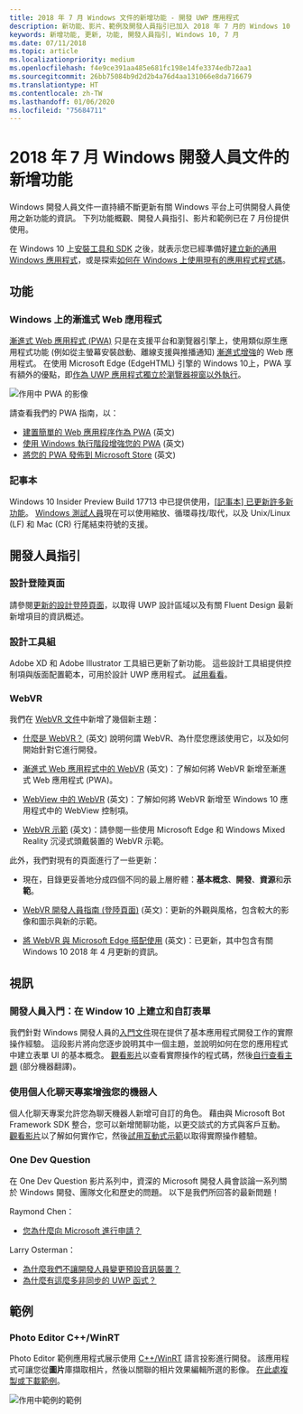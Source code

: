 ```yaml
---
title: 2018 年 7 月 Windows 文件的新增功能 - 開發 UWP 應用程式
description: 新功能、影片、範例及開發人員指引已加入 2018 年 7 月的 Windows 10 開發人員文件中。
keywords: 新增功能, 更新, 功能, 開發人員指引, Windows 10, 7 月
ms.date: 07/11/2018
ms.topic: article
ms.localizationpriority: medium
ms.openlocfilehash: f4e9ce391aa485e681fc198e14fe3374edb72aa1
ms.sourcegitcommit: 26bb75084b9d2d2b4a76d4aa131066e8da716679
ms.translationtype: HT
ms.contentlocale: zh-TW
ms.lasthandoff: 01/06/2020
ms.locfileid: "75684711"
---
```

# <a name="whats-new-in-the-windows-developer-docs-in-july-2018"></a>2018 年 7 月 Windows 開發人員文件的新增功能

Windows 開發人員文件一直持續不斷更新有關 Windows 平台上可供開發人員使用之新功能的資訊。 下列功能概觀、開發人員指引、影片和範例已在 7 月份提供使用。

在 Windows 10 上[安裝工具和 SDK](https://developer.microsoft.com/windows/downloads#_blank) 之後，就表示您已經準備好[建立新的通用 Windows 應用程式](../get-started/create-uwp-apps.md)，或是探索[如何在 Windows 上使用現有的應用程式程式碼](../porting/index.md)。

## <a name="features"></a>功能

### <a name="progressive-web-apps-on-windows"></a>Windows 上的漸進式 Web 應用程式

[漸進式 Web 應用程式 (PWA)](https://developer.microsoft.com/windows/pwa) 只是在支援平台和瀏覽器引擎上，使用類似原生應用程式功能 (例如從主螢幕安裝啟動、離線支援與推播通知) [漸進式增強](https://www.wikipedia.org/wiki/Progressive_enhancement)的 Web 應用程式。 在使用 Microsoft Edge (EdgeHTML) 引擎的 Windows 10上，PWA 享有額外的優點，即[作為 UWP 應用程式獨立於瀏覽器視窗以外執行](https://docs.microsoft.com/microsoft-edge/progressive-web-apps/windows-features)。

![作用中 PWA 的影像](images/progressive-web-apps.jpg)

請查看我們的 PWA 指南，以：

* [建置簡單的 Web 應用程序作為 PWA](https://docs.microsoft.com/microsoft-edge/progressive-web-apps/get-started) \(英文\)
* [使用 Windows 執行階段增強您的 PWA](https://docs.microsoft.com/microsoft-edge/progressive-web-apps/windows-features) \(英文\)
* [將您的 PWA 發佈到 Microsoft Store](https://docs.microsoft.com/microsoft-edge/progressive-web-apps/microsoft-store) \(英文\)

### <a name="notepad"></a>記事本

Windows 10 Insider Preview Build 17713 中已提供使用，[[記事本] 已更新許多新功能](https://blogs.windows.com/windowsexperience/2018/07/11/announcing-windows-10-insider-preview-build-17713/)。 [Windows 測試人員](https://insider.windows.com/)現在可以使用縮放、循環尋找/取代，以及 Unix/Linux (LF) 和 Mac (CR) 行尾結束符號的支援。 

## <a name="developer-guidance"></a>開發人員指引

### <a name="design-landing-page"></a>設計登陸頁面

請參閱[更新的設計登陸頁面](https://developer.microsoft.com/windows/apps/design)，以取得 UWP 設計區域以及有關 Fluent Design 最新新增項目的資訊概述。

### <a name="design-toolkits"></a>設計工具組

Adobe XD 和 Adobe Illustrator 工具組已更新了新功能。 這些設計工具組提供控制項與版面配置範本，可用於設計 UWP 應用程式。 [試用看看](../design/downloads/index.md)。

### <a name="webvr"></a>WebVR

我們在 [WebVR 文件](https://docs.microsoft.com/microsoft-edge/webvr/)中新增了幾個新主題：

* [什麼是 WebVR？](https://docs.microsoft.com/microsoft-edge/webvr/what-is-webvr) \(英文\) 說明何謂 WebVR、為什麼您應該使用它，以及如何開始針對它進行開發。

* [漸進式 Web 應用程式中的 WebVR](https://docs.microsoft.com/microsoft-edge/webvr/webvr-in-pwas) \(英文\)：了解如何將 WebVR 新增至漸進式 Web 應用程式 (PWA)。

* [WebView 中的 WebVR](https://docs.microsoft.com/microsoft-edge/webvr/webvr-in-webview) \(英文\)：了解如何將 WebVR 新增至 Windows 10 應用程式中的 WebView 控制項。

* [WebVR 示範](https://docs.microsoft.com/microsoft-edge/webvr/demos) \(英文\)：請參閱一些使用 Microsoft Edge 和 Windows Mixed Reality 沉浸式頭戴裝置的 WebVR 示範。

此外，我們對現有的頁面進行了一些更新：

* 現在，目錄更妥善地分成四個不同的最上層貯體：**基本概念**、**開發**、**資源**和**示範**。

* [WebVR 開發人員指南 (登陸頁面)](https://docs.microsoft.com/microsoft-edge/webvr/) \(英文\)：更新的外觀與風格，包含較大的影像和圖示與新的示範。

* [將 WebVR 與 Microsoft Edge 搭配使用](https://docs.microsoft.com/microsoft-edge/webvr/webvr-with-edge) \(英文\)：已更新，其中包含有關 Windows 10 2018 年 4 月更新的資訊。

## <a name="videos"></a>視訊

### <a name="get-started-for-devs-create-and-customize-a-form-on-windows-10"></a>開發人員入門：在 Window 10 上建立和自訂表單

我們針對 Windows 開發人員的[入門文件](../get-started/index.md)現在提供了基本應用程式開發工作的實際操作經驗。 這段影片將向您逐步說明其中一個主題，並說明如何在您的應用程式中建立表單 UI 的基本概念。 [觀看影片](https://www.youtube.com/watch?v=AgngKzq4hKI&feature=youtu.be)以查看實際操作的程式碼，然後[自行查看主題](https://docs.microsoft.com/windows/uwp/get-started/construct-form-learning-track) \(部分機器翻譯\)。

### <a name="enhance-your-bot-with-project-personality-chat"></a>使用個人化聊天專案增強您的機器人

個人化聊天專案允許您為聊天機器人新增可自訂的角色。 藉由與 Microsoft Bot Framework SDK 整合，您可以新增閒聊功能，以更交談式的方式與客戶互動。 [觀看影片](https://www.youtube.com/watch?v=5C_uD8g2QKg&feature=youtu.be)以了解如何實作它，然後[試用互動式示範](https://www.microsoft.com/research/project/personality-chat/)以取得實際操作體驗。

### <a name="one-dev-question"></a>One Dev Question

在 One Dev Question 影片系列中，資深的 Microsoft 開發人員會談論一系列關於 Windows 開發、團隊文化和歷史的問題。 以下是我們所回答的最新問題！

Raymond Chen：

* [您為什麼向 Microsoft 進行申請？](https://www.youtube.com/watch?v=oL8ymamkEMU&feature=youtu.be)

Larry Osterman：

* [為什麼我們不讓開發人員變更預設音訊裝置？](https://www.youtube.com/watch?v=6aNUoVfbnmg&feature=youtu.be)
* [為什麼有這麼多非同步的 UWP 函式？](https://www.youtube.com/watch?v=5M724QIy1Mk&feature=youtu.be)

## <a name="samples"></a>範例

### <a name="photo-editor-cwinrt"></a>Photo Editor C++/WinRT

Photo Editor 範例應用程式展示使用 [C++/WinRT](../cpp-and-winrt-apis/intro-to-using-cpp-with-winrt.md) 語言投影進行開發。 該應用程式可讓您從**圖片**庫擷取相片，然後以關聯的相片效果編輯所選的影像。 [在此處複製或下載範例](https://github.com/Microsoft/Windows-appsample-photo-editor)。

![作用中範例的範例](images/photo-editor-banner.png)
